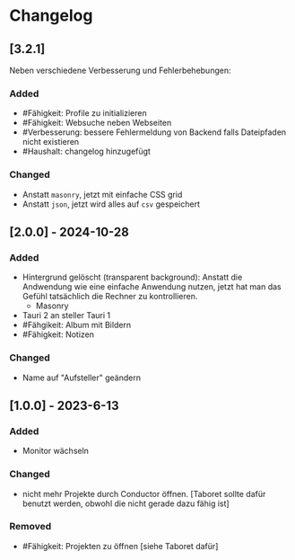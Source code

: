 # Changelog

## [3.2.1]

Neben verschiedene Verbesserung und Fehlerbehebungen:

### Added

- #Fähigkeit: Profile zu initializieren
- #Fähigkeit: Websuche neben Webseiten
- #Verbesserung: bessere Fehlermeldung von Backend falls Dateipfaden nicht existieren
- #Haushalt: changelog hinzugefügt

### Changed

- Anstatt `masonry`, jetzt mit einfache CSS grid
- Anstatt `json`, jetzt wird alles auf `csv` gespeichert

## [2.0.0] - 2024-10-28

### Added

- Hintergrund gelöscht (transparent background): Anstatt die Andwendung wie eine einfache Anwendung nutzen, jetzt hat man das Gefühl tatsächlich die Rechner zu kontrollieren.
	- Masonry
- Tauri 2 an steller Tauri 1
- #Fähgikeit: Album mit Bildern
- #Fähigkeit: Notizen

### Changed

- Name auf "Aufsteller" geändern

## [1.0.0] - 2023-6-13

### Added

- Monitor wächseln

### Changed

- nicht mehr Projekte durch Conductor öffnen. [Taboret sollte dafür benutzt werden, obwohl die nicht gerade dazu fähig ist]

### Removed

- #Fähigkeit: Projekten zu öffnen [siehe Taboret dafür]
